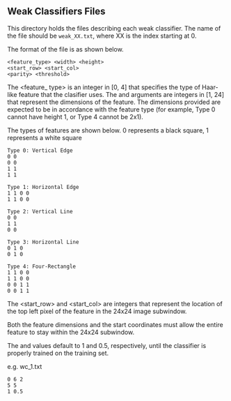 ## Weak Classifiers Files
This directory holds the files describing each weak classifier. The name of the file should be `weak_XX.txt`, where XX is the index starting at 0.

The format of the file is as shown below.
```
<feature_type> <width> <height>
<start_row> <start_col>
<parity> <threshold>
```

The <feature\_ type> is an integer in [0, 4] that specifies the type of Haar-like feature that the clasifier uses. The <width> and <height> arguments are integers in [1, 24] that represent the dimensions of the feature. The dimensions provided are expected to be in accordance with the feature type (for example, Type 0 cannot have height 1, or Type 4 cannot be 2x1).

The types of features are shown below. 0 represents a black square, 1 represents a white square

```
Type 0: Vertical Edge
0 0 
0 0 
1 1 
1 1 

Type 1: Horizontal Edge
1 1 0 0 
1 1 0 0 

Type 2: Vertical Line
0 0
1 1 
0 0 

Type 3: Horizontal Line
0 1 0 
0 1 0 

Type 4: Four-Rectangle
1 1 0 0
1 1 0 0
0 0 1 1 
0 0 1 1 

```

The <start\_row> and <start\_col> are integers that represent the location of the top left pixel of the feature in the 24x24 image subwindow.

Both the feature dimensions and the start coordinates must allow the entire feature to stay within the 24x24 subwindow.

The <parity> and <threshold> values default to 1 and 0.5, respectively, until the classifier is properly trained on the training set. 

e.g. wc_1.txt
```
0 6 2
5 5
1 0.5
```


